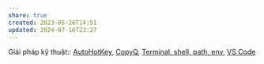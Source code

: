 ```yaml
---
share: true
created: 2023-05-26T14:51
updated: 2024-07-16T23:27
---
```

Giải pháp kỹ thuật:: [AutoHotKey](../Gi%E1%BA%A3i%20ph%C3%A1p%20k%E1%BB%B9%20thu%E1%BA%ADt/T%E1%BB%B1%20%C4%91%E1%BB%99ng%20ho%C3%A1/AutoHotKey.md), [CopyQ](../Gi%E1%BA%A3i%20ph%C3%A1p%20k%E1%BB%B9%20thu%E1%BA%ADt/T%E1%BB%B1%20%C4%91%E1%BB%99ng%20ho%C3%A1/CopyQ.md), [Terminal, shell, path, env](../Gi%E1%BA%A3i%20ph%C3%A1p%20k%E1%BB%B9%20thu%E1%BA%ADt/L%E1%BA%ADp%20tr%C3%ACnh/Terminal,%20shell,%20path,%20env.md), [VS Code](../Gi%E1%BA%A3i%20ph%C3%A1p%20k%E1%BB%B9%20thu%E1%BA%ADt/L%E1%BA%ADp%20tr%C3%ACnh/VS%20Code.md)